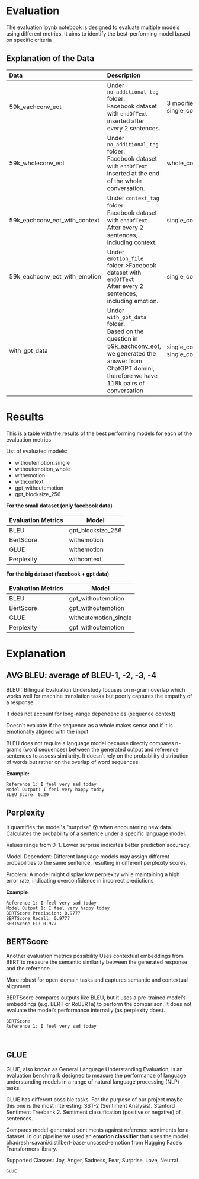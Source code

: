
# Evaluation
The evaluation.ipynb notebook is designed to evaluate multiple models using different metrics. It aims to identify the best-performing model based on specific criteria

## Explanation of the Data
| Data   | Description                                                                                                                                                                                | Trained Model                              |
| :---------------------------- |:--------------------------|-----------------|
| 59k_eachconv_eot              | Under `no_additional_tag` folder. <br />Facebook dataset with `endOfText` inserted after  every 2 sentences.                                                                               | 3 modified models <br/> single_conversation |
| 59k_wholeconv_eot             | Under `no_additional_tag` folder. <br />Facebook dataset with `endOfText` inserted at  the end of the whole conversation.                                                                  | whole_conversation                         |
| 59k_eachconv_eot_with_context | Under `context_tag` folder.<br />Facebook dataset with `endOfText`  <br />After every 2 sentences, including context.                                                                      | single_conversation_withcontext            |
| 59k_eachconv_eot_with_emotion | Under `emotion_file` folder.>Facebook dataset with `endOfText`  <br />After every 2 sentences, including emotion.                                                                          | single_conversation_withemotion            |
| with_gpt_data                 | Under `with_gpt_data` folder.  <br /> Based on  the question in 59k_eachconv_eot, we generated  the answer from ChatGPT 4omini, therefore we have 118k pairs of conversation               | single_conversation_withGPTdata_bs256, single_conversation_withGPTdata_withoutemotion |

# Results
This is a table with the results of the best performing models for each of the evaluation metrics

List of evaluated models:
- withoutemotion_single
- withoutemotion_whole
- withemotion
- withcontext
- gpt_withoutemotion
- gpt_blocksize_256

**For the small dataset (only facebook data)**

| Evaluation Metrics | Model               |
|--------------------|---------------------|
| BLEU              | gpt_blocksize_256  |
| BertScore         | withemotion         |
| GLUE              | withemotion         |
| Perplexity        | withcontext         |

**For the big dataset (facebook + gpt data)**

| Evaluation Metrics | Model               |
|--------------------|---------------------|
| BLEU              | gpt_withoutemotion  |
| BertScore         | gpt_withoutemotion  |
| GLUE              | withoutemotion_single   |
| Perplexity        | gpt_withoutemotion     |


# Explanation
## AVG BLEU: average of BLEU-1, -2, -3, -4

BLEU : Bilingual Evaluation Understudy focuses on n-gram overlap which works well for machine translation tasks but poorly captures the empathy of a response

It does not account for long-range dependencies (sequence context)

Doesn't evaluate if the sequence as a whole makes sense and if it is emotionally aligned with the input

BLEU does not require a language model because directly compares n-grams (word sequences) between the generated output and reference sentences to assess similarity. It doesn’t rely on the probability distribution of words but rather on the overlap of word sequences.


**Example:**
```
Reference 1: I feel very sad today
Model Output: I feel very happy today
BLEU Score: 0.29
```

## Perplexity 
It quantifies the model's "surprise" 😮 when encountering new data. Calculates the probability of a sentence under a specific language model.

Values range from 0-1. Lower surprise indicates better prediction accuracy.

Model-Dependent: Different language models may assign different probabilities to the same sentence, resulting in different perplexity scores.

Problem: A model might display low perplexity while maintaining a high error rate, indicating overconfidence in incorrect predictions

**Example**
```
Reference 1: I feel very sad today
Model Output 1: I feel very happy today
BERTScore Precisiion: 0.9777
BERTScore Recall: 0.9777
BERTScore F1: 0.977
```

## BERTScore
Another evaluation metrics possibility
Uses contextual embeddings from BERT to measure the semantic similarity between the generated response and the reference.

More robust for open-domain tasks and captures semantic and contextual alignment.

BERTScore compares outputs like BLEU, but it uses a pre-trained model’s embeddings (e.g. BERT or RoBERTa) to perform the comparison. It does not evaluate the model’s performance internally (as perplexity does).

```
BERTScore
Reference 1: I feel very sad today



```

## GLUE
GLUE, also known as General Language Understanding Evaluation, is an evaluation benchmark designed to measure the performance of language understanding models in a range of natural language processing (NLP) tasks.

GLUE has different possible tasks. For the purpose of our project maybe this one is the most interesting: SST-2 (Sentiment Analysis). Stanford Sentiment Treebank 2. Sentiment classification (positive or negative) of sentences.

Compares model-generated sentiments against reference sentiments for a dataset. In our pipeline we used an **emotion classifier** that uses the model bhadresh-savani/distilbert-base-uncased-emotion from Hugging Face’s Transformers library. 

Supported Classes: Joy, Anger, Sadness, Fear, Surprise, Love, Neutral
```
GLUE

```



